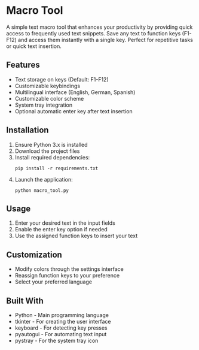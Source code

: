# Macro Tool

A simple text macro tool that enhances your productivity by providing quick access to frequently used text snippets. Save any text to function keys (F1-F12) and access them instantly with a single key. Perfect for repetitive tasks or quick text insertion.

## Features

- Text storage on keys (Default: F1-F12)
- Customizable keybindings
- Multilingual interface (English, German, Spanish)
- Customizable color scheme
- System tray integration
- Optional automatic enter key after text insertion

## Installation

1. Ensure Python 3.x is installed
2. Download the project files
3. Install required dependencies:
   ```
   pip install -r requirements.txt
   ```
4. Launch the application:
   ```
   python macro_tool.py
   ```

## Usage

1. Enter your desired text in the input fields
2. Enable the enter key option if needed
3. Use the assigned function keys to insert your text

## Customization

- Modify colors through the settings interface
- Reassign function keys to your preference
- Select your preferred language

## Built With

- Python - Main programming language
- tkinter - For creating the user interface
- keyboard - For detecting key presses
- pyautogui - For automating text input
- pystray - For the system tray icon
